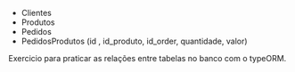 - Clientes
- Produtos
- Pedidos
- PedidosProdutos (id , id_produto, id_order, quantidade, valor)

Exercicio para praticar as relações entre tabelas no banco com o typeORM.
